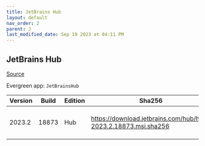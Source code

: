 ```yaml
---
title: JetBrains Hub
layout: default
nav_order: 2
parent: J
last_modified_date: Sep 19 2023 at 04:11 PM
---
```


## JetBrains Hub

[Source](https://www.jetbrains.com/hub)

Evergreen app: `JetBrainsHub`

| Version | Build | Edition | Sha256                                                         | Date       | Size      | Type | URI                                                                                                                |
| ------- | ----- | ------- | -------------------------------------------------------------- | ---------- | --------- | ---- | ------------------------------------------------------------------------------------------------------------------ |
| 2023.2  | 18873 | Hub     | https://download.jetbrains.com/hub/hub-2023.2.18873.msi.sha256 | 09/19/2023 | 298528768 | msi  | [https://download.jetbrains.com/hub/hub-2023.2.18873.msi](https://download.jetbrains.com/hub/hub-2023.2.18873.msi) |
